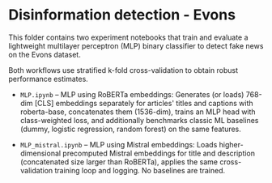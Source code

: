 # Disinformation detection - Evons

This folder contains two experiment notebooks that train and evaluate a lightweight multilayer perceptron (MLP) binary classifier to detect fake news on the Evons dataset. 

Both workflows use stratified k-fold cross-validation to obtain robust performance estimates.

- `MLP.ipynb` – MLP using RoBERTa embeddings: Generates (or loads) 768-dim [CLS] embeddings separately for articles' titles and captions with roberta-base, concatenates them (1536-dim), trains an MLP head with class-weighted loss, and additionally benchmarks classic ML baselines (dummy, logistic regression, random forest) on the same features.

- `MLP_mistral.ipynb` – MLP using Mistral embeddings: Loads higher-dimensional precomputed Mistral embeddings for title and description (concatenated size larger than RoBERTa), applies the same cross-validation training loop and logging. No baselines are trained.